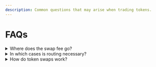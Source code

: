```yaml
---
description: Common questions that may arise when trading tokens.
---
```


# FAQs

<details>

<summary>Where does the swap fee go?</summary>

From the total fee charged during a swap operation, a portion is rebated to users who provide liquidity to the pool (liquidity providers), while the remaining part goes to the ALEX Lab Foundation. By default, this split is 50/50, but it may vary depending on the specific liquidity pool settings.

You can view these percentages in the Pool Info panel by navigating to the Swap -> Pool tab from the navbar and selecting your pool of interest from the list.

</details>

<details>

<summary>In which cases is routing necessary?</summary>

Token swaps on ALEX are performed on a decentralized exchange (DEX) and powered by liquidity pools. This implies that if you want to trade STX for ALEX tokens, you are interacting with the STX-ALEX liquidity pool. Since this pool exists, a direct swap is possible.

Now, suppose you want to trade MEME1 for MEME2, but there isn't a specific MEME1-MEME2 liquidity pool. In this case, the platform will use intermediate pools. For example, if there are STX-MEME1 and ALEX-MEME2 liquidity pools, they will act as intermediaries. In this case, the swap route would be MEME1 -> STX -> ALEX -> MEME2. While MEME1 is still the base token and MEME2 the target token, the swap involves two intermediate tokens (STX and $ALEX).

</details>

<details>

<summary>How do token swaps work?</summary>

Swaps on ALEX's decentralized exchange (DEX) operate through smart contracts built on the Stacks network. These smart contracts manage liquidity pools, which are collections of crypto assets deposited by users. When you perform a swap, you trade tokens with the liquidity pool, eliminating the need for a direct counterparty. For example, if a user wants to trade Stacks' native token (STX) for ALEX's governance token ($ALEX), they would interact with the STX-ALEX liquidity pool on ALEX's smart contracts.

The [Automated Market Maker (AMM)](../../detailed-information/alexs-automated-market-maker-amm.md) protocol controls prices, fees, and token amounts. For further information on this topic please refer to the [ALEXGo Trading Pool documentation](https://docs.alexgo.io/automated-market-making/trading-pool).

</details>
